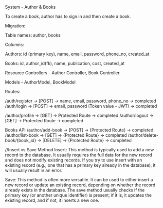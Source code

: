 System - Author & Books

To create a book, author has to sign in and then create a book.
 
Migration: 

Table names: author, books

Columns: 

Authors:  id (primary key), name, email, password, phone_no, created_at

Books: id, author_id(fk), name, publication, cost, created_at

Resource Controllers - Author Controller, Book Controller

Models -  AuthorModel, BookModel

Routes:

/auth/register -> [POST] -> name, email, password, phone_no -> completed
/auth/login -> [POST] -> email, password (Token value - JWT) -> completed

/author/profile -> [GET] -> Protected Route -> completed
/author/logout -> [GET] -> Protected Route -> completed


Books API
/author/add-book -> [POST] -> {Protected Route} -> completed
/author/list-book -> [GET] -> {Protected Route} -> completed
/author/delete-book/{book_id} -> [DELETE] -> {Protected Route} -> completed


//Insert vs Save Method
Insert: This method is typically used to add a new record to the database. It usually requires the full data for the new record and does not modify existing records. If you try to use insert with an existing record (e.g., one that has a primary key already in the database), it will usually result in an error.

Save: This method is often more versatile. It can be used to either insert a new record or update an existing record, depending on whether the record already exists in the database. The save method usually checks if the primary key (or another unique identifier) is present; if it is, it updates the existing record, and if not, it inserts a new one.

